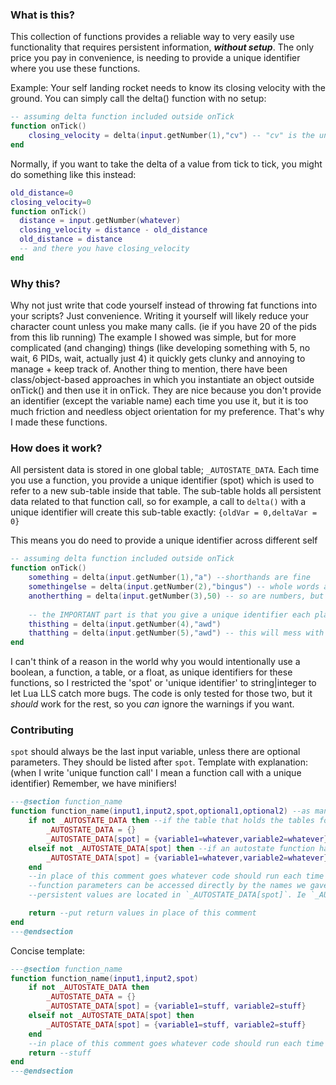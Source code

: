 ### What is this?
This collection of functions provides a reliable way to very easily use functionality that requires persistent information, ***without setup***. The only price you pay in convenience, is needing to provide a unique identifier where you use these functions.

Example: Your self landing rocket needs to know its closing velocity with the ground. You can simply call the delta() function with no setup:
```lua
-- assuming delta function included outside onTick
function onTick()
	closing_velocity = delta(input.getNumber(1),"cv") -- "cv" is the unique identifier I gave here
end
```
Normally, if you want to take the delta of a value from tick to tick, you might do something like this instead:
```lua
old_distance=0
closing_velocity=0
function onTick()
  distance = input.getNumber(whatever)
  closing_velocity = distance - old_distance
  old_distance = distance
  -- and there you have closing_velocity
end
```
### Why this?
Why not just write that code yourself instead of throwing fat functions into your scripts? Just convenience. Writing it yourself will likely reduce your character count unless you make many calls. (ie if you have 20 of the pids from this lib running)
The example I showed was simple, but for more complicated (and changing) things (like developing something with 5, no wait, 6 PIDs, wait, actually just 4) it quickly gets clunky and annoying to manage + keep track of.
Another thing to mention, there have been class/object-based approaches in which you instantiate an object outside onTick() and then use it in onTick. They are nice because you don't provide an identifier (except the variable name) each time you use it, but it is too much friction and needless object orientation for my preference. That's why I made these functions.

### How does it work?
All persistent data is stored in one global table; `_AUTOSTATE_DATA`. Each time you use a function, you provide a unique identifier (spot) which is used to refer to a new sub-table inside that table. The sub-table holds all persistent data related to that function call, so for example, a call to `delta()` with a unique identifier will create this sub-table exactly: `{oldVar = 0,deltaVar = 0}`

This means you do need to provide a unique identifier across different self 
```lua
-- assuming delta function included outside onTick
function onTick()
	something = delta(input.getNumber(1),"a") --shorthands are fine
	somethingelse = delta(input.getNumber(2),"bingus") -- whole words are fine
	anotherthing = delta(input.getNumber(3),50) -- so are numbers, but it is easier to understand when you're using shorthands
	
	-- the IMPORTANT part is that you give a unique identifier each place.
	thisthing = delta(input.getNumber(4),"awd")
	thatthing = delta(input.getNumber(5),"awd") -- this will mess with both `thisthing` and `thatthing`, don't do this !
end
```

I can't think of a reason in the world why you would intentionally use a boolean, a function, a table, or a float, as unique identifiers for these functions, so I restricted the 'spot' or 'unique identifier' to string|integer to let Lua LLS catch more bugs. The code is only tested for those two, but it *should* work for the rest, so you *can* ignore the warnings if you want.

### Contributing
`spot` should always be the last input variable, unless there are optional parameters. They should be listed after `spot`.
Template with explanation: (when I write 'unique function call' I mean a function call with a unique identifier)
Remember, we have minifiers!
```lua
---@section function_name
function function_name(input1,input2,spot,optional1,optional2) --as many required parameters as we want, then spot, then as many optional parameters as we want.
	if not _AUTOSTATE_DATA then --if the table that holds the tables for each unique function call's persistent values doesn't exist:  (confused? see https://www.lua.org/pil/2.2.html)
		_AUTOSTATE_DATA = {}
		_AUTOSTATE_DATA[spot] = {variable1=whatever,variable2=whatever} --creates the sub-table that holds this unique function call's persistent values. This is where you initialize persistent values.
	elseif not _AUTOSTATE_DATA[spot] then --if an autostate function has been called, but not with this unique identifier:
		_AUTOSTATE_DATA[spot] = {variable1=whatever,variable2=whatever} --just the second initialization step from above
	end
	--in place of this comment goes whatever code should run each time
	--function parameters can be accessed directly by the names we gave them earlier (ie `input1`, `input2`, `optional1`, `optional2`, etc)
	--persistent values are located in `_AUTOSTATE_DATA[spot]`. Ie `_AUTOSTATE_DATA[spot].variable1`

	return --put return values in place of this comment
end
---@endsection
```
Concise template:
```lua
---@section function_name
function function_name(input1,input2,spot)
	if not _AUTOSTATE_DATA then
		_AUTOSTATE_DATA = {}
		_AUTOSTATE_DATA[spot] = {variable1=stuff, variable2=stuff}
	elseif not _AUTOSTATE_DATA[spot] then
		_AUTOSTATE_DATA[spot] = {variable1=stuff, variable2=stuff}
	end
	--in place of this comment goes whatever code should run each time
	return --stuff
end
---@endsection
```